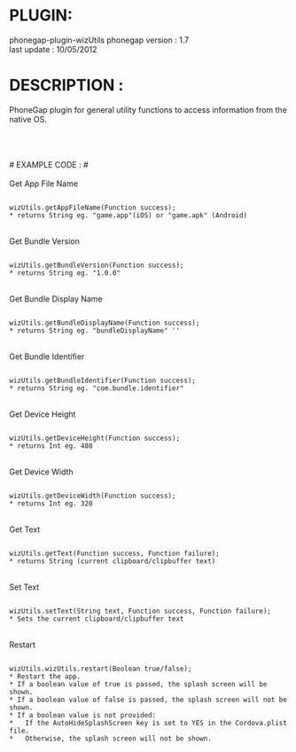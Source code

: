 


# PLUGIN: 

phonegap-plugin-wizUtils
phonegap version : 1.7<br />
last update : 10/05/2012<br />


# DESCRIPTION :

PhoneGap plugin for general utility functions to access information from the native OS.

<br />
<br />
<br />
# EXAMPLE CODE : #
<br />
<br />
Get App File Name<br />
<pre><code>
wizUtils.getAppFileName(Function success);
* returns String eg. "game.app"(iOS) or "game.apk" (Android)
</code></pre>
<br />
Get Bundle Version<br />
<pre><code>
wizUtils.getBundleVersion(Function success); 
* returns String eg. "1.0.0"
</code></pre>
<br />
Get Bundle Display Name<br />
<pre><code>
wizUtils.getBundleDisplayName(Function success); 
* returns String eg. "bundleDisplayName" ''
</code></pre>
<br />
Get Bundle Identifier<br />
<pre><code>
wizUtils.getBundleIdentifier(Function success);
* returns String eg. "com.bundle.identifier"
</code></pre>
<br />
Get Device Height<br />
<pre><code>
wizUtils.getDeviceHeight(Function success); 
* returns Int eg. 480
</code></pre>
<br />
Get Device Width<br />
<pre><code>
wizUtils.getDeviceWidth(Function success); 
* returns Int eg. 320
</code></pre>
<br />
Get Text<br />
<pre><code>
wizUtils.getText(Function success, Function failure);
* returns String (current clipboard/clipbuffer text)
</code></pre>
<br />
Set Text<br />
<pre><code>
wizUtils.setText(String text, Function success, Function failure);
* Sets the current clipboard/clipbuffer text
</code></pre>
<br />
Restart<br />
<pre><code>
wizUtils.wizUtils.restart(Boolean true/false);
* Restart the app.
* If a boolean value of true is passed, the splash screen will be shown.
* If a boolean value of false is passed, the splash screen will not be shown.
* If a boolean value is not provided:
*   If the AutoHideSplashScreen key is set to YES in the Cordova.plist file.
*   Otherwise, the splash screen will not be shown.
</code></pre>
<br />
